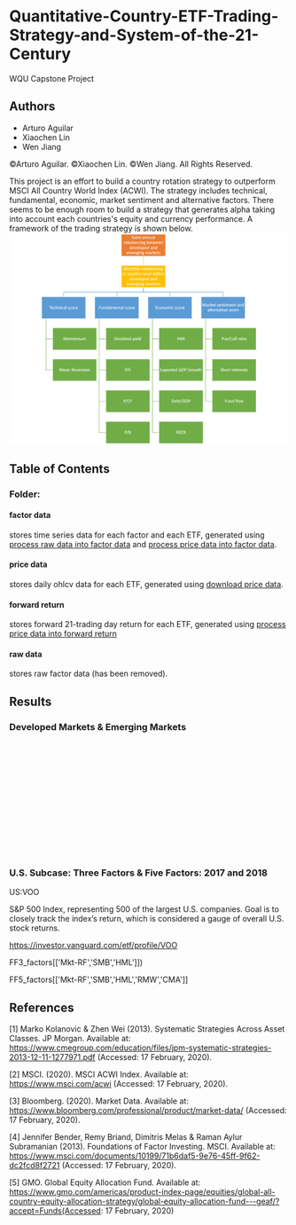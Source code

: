 # Quantitative-Country-ETF-Trading-Strategy-and-System-of-the-21-Century
WQU Capstone Project

## Authors
* Arturo Aguilar
* Xiaochen Lin
* Wen Jiang

©Arturo Aguilar. ©Xiaochen Lin. ©Wen Jiang. All Rights Reserved.
 
This project is an effort to build a country rotation strategy to outperform MSCI All Country World Index (ACWI). The strategy includes technical, fundamental, economic, market sentiment and alternative factors. There seems to be enough room to build a strategy that generates alpha taking into account each countries's equity and currency performance. A framework of the trading strategy is shown below.
![factors](/factors.png)

## Table of Contents
### Folder:
#### factor data
stores time series data for each factor and each ETF, generated using [process raw data into factor data](/process%20raw%20data%20into%20factor%20data.ipynb) and [process price data into factor data](/process%20price%20data%20into%20factor%20data.ipynb).
#### price data
stores daily ohlcv data for each ETF, generated using [download price data](/download%20price%20data.ipynb).
#### forward return
stores forward 21-trading day return for each ETF, generated using [process price data into forward return](process%20price%20data%20into%20forward%20return.ipynb)
#### raw data
stores raw factor data (has been removed).


## Results
### Developed Markets & Emerging Markets

<br/><br/>
<br/><br/>
<br/><br/>
<br/><br/>
<br/><br/>
<br/><br/>

### U.S. Subcase: Three Factors & Five Factors: 2017 and 2018

US:VOO

S&P 500 Index, representing 500 of the largest U.S. companies. Goal is to closely track the index’s return, which is considered a gauge of overall U.S. stock returns. 

https://investor.vanguard.com/etf/profile/VOO


FF3_factors[['Mkt-RF','SMB','HML']])



FF5_factors[['Mkt-RF','SMB','HML','RMW','CMA']]
 


## References

[1] Marko Kolanovic & Zhen Wei (2013). Systematic Strategies Across Asset Classes. JP Morgan. Available at: https://www.cmegroup.com/education/files/jpm-systematic-strategies-2013-12-11-1277971.pdf (Accessed: 17 February, 2020).

[2] MSCI. (2020). MSCI ACWI Index. Available at: https://www.msci.com/acwi (Accessed: 17 February, 2020).

[3] Bloomberg. (2020). Market Data. Available at: https://www.bloomberg.com/professional/product/market-data/ (Accessed: 17 February, 2020).

[4] Jennifer Bender, Remy Briand, Dimitris Melas & Raman Aylur Subramanian (2013). Foundations of Factor Investing. MSCI. Available at: https://www.msci.com/documents/10199/71b6daf5-9e76-45ff-9f62-dc2fcd8f2721 (Accessed: 17 February, 2020).

[5] GMO. Global Equity Allocation Fund. Available at: https://www.gmo.com/americas/product-index-page/equities/global-all-country-equity-allocation-strategy/global-equity-allocation-fund---geaf/?accept=Funds(Accessed: 17 February, 2020)

